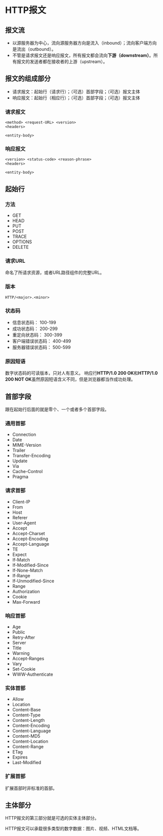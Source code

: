 # HTTP报文
## 报文流
* 以源服务器为中心，流向源服务器方向是流入（inbound）；流向客户端方向是流出（outbound）。
* 不管是请求报文还是响应报文，所有报文都会流向**下游（downstream）**。所有报文的发送者都在接收者的上游（upstream）。

## 报文的组成部分
* 请求报文：起始行（请求行）；（可选）首部字段；（可选）报文主体
* 响应报文：起始行（相应行）；（可选）首部字段；（可选）报文主体

### 请求报文
``` http request
<method> <request-URL> <version>
<headers>

<entity-body>
```
### 响应报文
``` http response
<version> <status-code> <reason-phrase>
<headers>

<entity-body>
```
## 起始行
### 方法
* GET
* HEAD
* PUT
* POST
* TRACE
* OPTIONS
* DELETE

### 请求URL
命名了所请求资源，或者URL路径组件的完整URL。
### 版本
```
HTTP/<major>.<minor>
```
### 状态码
* 信息状态码： 100-199
* 成功状态码： 200-299
* 重定向状态码： 300-399
* 客户端错误状态码： 400-499
* 服务器错误状态码： 500-599

### 原因短语
数字状态码的可读版本，只对人有意义。
响应行**HTTP/1.0 200 OK**和**HTTP/1.0 200 NOT OK**虽然原因短语含义不同，但是浏览器都当作成功处理。
## 首部字段
跟在起始行后面的就是零个、一个或者多个首部字段。
### 通用首部
* Connection
* Date
* MIME-Version
* Trailer
* Transfer-Encoding
* Update
* Via
* Cache-Control
* Pragma
### 请求首部
* Client-IP
* From
* Host
* Referer
* User-Agent
* Accept
* Accept-Charset
* Accept-Encoding
* Accept-Language
* TE
* Expect
* If-Match
* If-Modified-Since
* If-None-Match
* If-Range
* If-Unmodified-Since
* Range
* Authorization
* Cookie
* Max-Forward
### 响应首部
* Age
* Public
* Retry-After
* Server
* Title
* Warning
* Accept-Ranges
* Vary
* Set-Cookie
* WWW-Authenticate
### 实体首部
* Allow
* Location
* Content-Base
* Content-Type
* Content-Length
* Content-Encoding
* Content-Language
* Content-MD5
* Content-Location
* Content-Range
* ETag
* Expires
* Last-Modified
### 扩展首部
扩展首部时非标准的首部。
## 主体部分
HTTP报文的第三部分就是可选的实体主体部分。

HTTP报文可以承载很多类型的数字数据：图片、视频、HTML文档等。